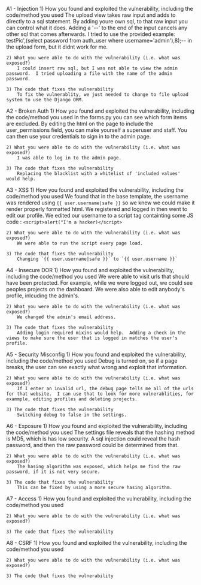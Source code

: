 

A1 - Injection
    1) How you found and exploited the vulnerability, including the code/method you used
        The upload view takes raw input and adds to directly to a sql statement.  By adding youre own sql, to that raw input you can control what it does.  Adding a '--' to the end of the input cancels any other sql that comes afterwards.  I tried to use the provided example: testPic',(select password from auth_user where username='admin'),8);--   in the upload form, but it didnt work for me.  


    2) What you were able to do with the vulnerability (i.e. what was exposed?)
        I could insert raw sql, but I was not able to view the admin password.  I tried uploading a file with the name of the admin password.  

    3) The code that fixes the vulnerability
        To fix the vulnerablity, we just needed to change to file upload system to use the Django ORM.

A2 - Broken Auth
    1) How you found and exploited the vulnerability, including the code/method you used
        In the forms.py you can see which form items are excluded.  By editing the html on the page to include the user_permissions field, you can make yourself a superuser and staff.  You can then use your credentials to sign in to the admin page.

    2) What you were able to do with the vulnerability (i.e. what was exposed?)
        I was able to log in to the admin page.

    3) The code that fixes the vulnerability
        Replacing the blacklist with a whitelist of 'included values' would help.  

A3 - XSS
    1) How you found and exploited the vulnerability, including the code/method you used
        We found that in the base template, the username was rendered using `{{ user.username|safe }}` so we knew we could make it render properly formatted html.
        We registered and logged in then went to edit our profile. We edited our username to a script tag containting some JS code : `<script>alert("I'm a hacker)</script>`

    2) What you were able to do with the vulnerability (i.e. what was exposed?)
        We were able to run the script every page load.

    3) The code that fixes the vulnerability
        Changing `{{ user.username|safe }}` to `{{ user.username }}`


A4 - Insecure DOR
    1) How you found and exploited the vulnerability, including the code/method you used
        We were able to visit urls that should have been protected.  For example, while we were logged out, we could see peoples projects on the dashboard.  We were also able to edit anybody's profile, inlcuding the admin's.

    2) What you were able to do with the vulnerability (i.e. what was exposed?)
        We changed the admin's email address.

    3) The code that fixes the vulnerability
        Adding login required mixins would help.  Adding a check in the views to make sure the user that is logged in matches the user's profile.


A5 - Security Misconfig
    1) How you found and exploited the vulnerability, including the code/method you used
       Debug is turned on, so if a page breaks, the user can see exactly what wrong and exploit that information.

    2) What you were able to do with the vulnerability (i.e. what was exposed?)
        If I enter an invalid url, the debug page tells me all of the urls for that website.  I can use that to look for more vulnerablities, for exammple, editing profiles and deleting projects.    

    3) The code that fixes the vulnerability
        Switching debug to false in the settings.

A6 - Exposure
    1) How you found and exploited the vulnerability, including the code/method you used
       The settings file reveals that the hashing method is MD5, which is has low security.  A sql injection could reveal the hash password, and then the raw password could be determined from that.

    2) What you were able to do with the vulnerability (i.e. what was exposed?)
        The hasing algorithm was exposed, which helps me find the raw password, if it is not very secure.

    3) The code that fixes the vulnerability
        This can be fixed by using a more secure hasing algorithm.


A7 - Access
    1) How you found and exploited the vulnerability, including the code/method you used

    2) What you were able to do with the vulnerability (i.e. what was exposed?)

    3) The code that fixes the vulnerability


A8 - CSRF
    1) How you found and exploited the vulnerability, including the code/method you used

    2) What you were able to do with the vulnerability (i.e. what was exposed?)

    3) The code that fixes the vulnerability